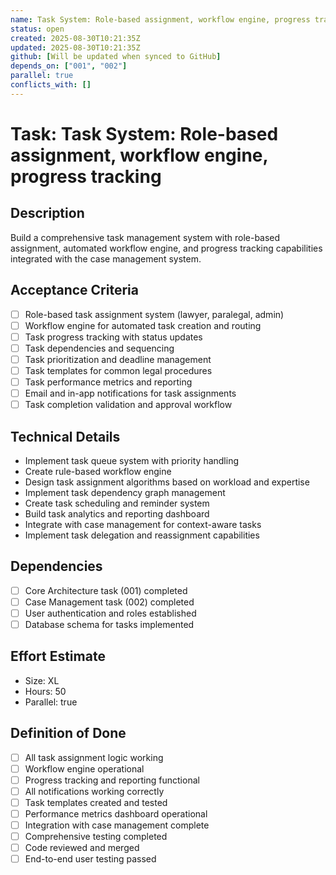 ```yaml
---
name: Task System: Role-based assignment, workflow engine, progress tracking
status: open
created: 2025-08-30T10:21:35Z
updated: 2025-08-30T10:21:35Z
github: [Will be updated when synced to GitHub]
depends_on: ["001", "002"]
parallel: true
conflicts_with: []
---
```


# Task: Task System: Role-based assignment, workflow engine, progress tracking

## Description
Build a comprehensive task management system with role-based assignment, automated workflow engine, and progress tracking capabilities integrated with the case management system.

## Acceptance Criteria
- [ ] Role-based task assignment system (lawyer, paralegal, admin)
- [ ] Workflow engine for automated task creation and routing
- [ ] Task progress tracking with status updates
- [ ] Task dependencies and sequencing
- [ ] Task prioritization and deadline management
- [ ] Task templates for common legal procedures
- [ ] Task performance metrics and reporting
- [ ] Email and in-app notifications for task assignments
- [ ] Task completion validation and approval workflow

## Technical Details
- Implement task queue system with priority handling
- Create rule-based workflow engine
- Design task assignment algorithms based on workload and expertise
- Implement task dependency graph management
- Create task scheduling and reminder system
- Build task analytics and reporting dashboard
- Integrate with case management for context-aware tasks
- Implement task delegation and reassignment capabilities

## Dependencies
- [ ] Core Architecture task (001) completed
- [ ] Case Management task (002) completed
- [ ] User authentication and roles established
- [ ] Database schema for tasks implemented

## Effort Estimate
- Size: XL
- Hours: 50
- Parallel: true

## Definition of Done
- [ ] All task assignment logic working
- [ ] Workflow engine operational
- [ ] Progress tracking and reporting functional
- [ ] All notifications working correctly
- [ ] Task templates created and tested
- [ ] Performance metrics dashboard operational
- [ ] Integration with case management complete
- [ ] Comprehensive testing completed
- [ ] Code reviewed and merged
- [ ] End-to-end user testing passed